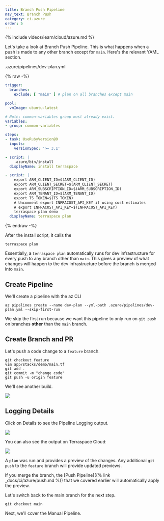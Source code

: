```yaml
---
title: Branch Push Pipeline
nav_text: Branch Push
category: ci-azure
order: 5
---
```


{% include videos/learn/cloud/azure.md %}

Let's take a look at Branch Push Pipeline.  This is what happens when a push is made to any other branch except for `main`. Here's the relevant YAML section.

.azure/pipelines/dev-plan.yml

{% raw -%}
```yaml
trigger:
  branches:
    exclude: [ "main" ] # plan on all branches except main

pool:
  vmImage: ubuntu-latest

# Note: common-variables group must already exist.
variables:
- group: common-variables

steps:
- task: UseRubyVersion@0
  inputs:
    versionSpec: '>= 3.1'

- script: |
    .azure/bin/install
  displayName: install terraspace

- script: |
    export ARM_CLIENT_ID=$(ARM_CLIENT_ID)
    export ARM_CLIENT_SECRET=$(ARM_CLIENT_SECRET)
    export ARM_SUBSCRIPTION_ID=$(ARM_SUBSCRIPTION_ID)
    export ARM_TENANT_ID=$(ARM_TENANT_ID)
    export TS_TOKEN=$(TS_TOKEN)
    # Uncomment export INFRACOST_API_KEY if using cost estimates
    # export INFRACOST_API_KEY=$(INFRACOST_API_KEY)
    terraspace plan demo
  displayName: terraspace plan
```
{% endraw -%}

After the install script, it calls the

    terraspace plan

Essentially, a `terraspace plan` automatically runs for dev infrastructure for every push to any branch other than `main`. This gives a preview of what changes will happen to the dev infrastructure before the branch is merged into `main`.

## Create Pipeline

We'll create a pipeline with the az CLI

    az pipelines create --name dev-plan --yml-path .azure/pipelines/dev-plan.yml --skip-first-run

We skip the first run because we want this pipeline to only run on `git push` on branches **other** than the `main` branch.

## Create Branch and PR

Let's push a code change to a `feature` branch.

    git checkout feature
    vim app/stacks/demo/main.tf
    git add .
    git commit -m "change code"
    git push -u origin feature

We'll see another build.

![](https://img.boltops.com/images/terraspace/cloud/ci/azure/branch/build-started.png)

## Logging Details

Click on Details to see the Pipeline Logging output.

![](https://img.boltops.com/images/terraspace/cloud/ci/azure/branch/ci-results-output.png)

You can also see the output on Terraspace Cloud:

![](https://img.boltops.com/images/terraspace/cloud/ci/azure/branch/logging-output.png)

A `plan` was run and provides a preview of the changes. Any additional `git push` to the `feature` branch will provide updated previews.

If you merge the branch, the [Push Pipeline]({% link _docs/ci/azure/push.md %}) that we covered earlier will automatically apply the preview.

Let's switch back to the main branch for the next step.

    git checkout main

Next, we'll cover the Manual Pipeline.

